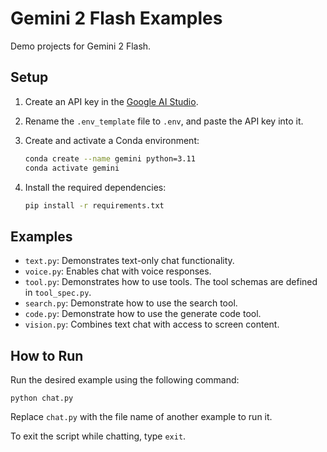 # Gemini 2 Flash Examples

Demo projects for Gemini 2 Flash.

## Setup

1. Create an API key in the [Google AI Studio](https://aistudio.google.com/app/apikey).

2. Rename the `.env_template` file to `.env`, and paste the API key into it.

3. Create and activate a Conda environment:

    ```bash
    conda create --name gemini python=3.11
    conda activate gemini
    ```

4.	Install the required dependencies:

    ```bash
    pip install -r requirements.txt
    ```

## Examples

- `text.py`: Demonstrates text-only chat functionality.
- `voice.py`: Enables chat with voice responses.
- `tool.py`: Demonstrates how to use tools. The tool schemas are defined in `tool_spec.py`.
- `search.py`: Demonstrate how to use the search tool.
- `code.py`: Demonstrate how to use the generate code tool.
- `vision.py`: Combines text chat with access to screen content.

## How to Run

Run the desired example using the following command:

```
python chat.py
```

Replace `chat.py` with the file name of another example to run it.

To exit the script while chatting, type `exit`.
